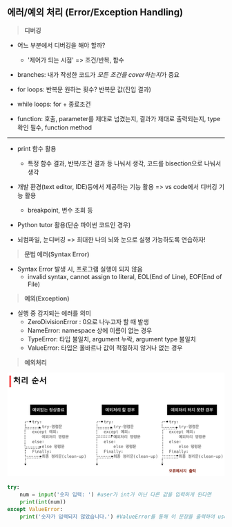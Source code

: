 ## 에러/예외 처리 (Error/Exception Handling)

> **디버깅**

* 어느 부분에서 디버깅을 해야 할까?
  * '제어가 되는 시점' => 조건/반복, 함수

* branches: 내가 작성한 코드가 *모든 조건을 cover하는지*가 중요

* for loops: 반복문 원하는 횟수? 반복문 값(진입 결과)
* while loops: for + 종료조건
* function: 호출, parameter를 제대로 넘겼는지, 결과가 제대로 출력되는지, type 확인 필수, function method

************

* print 함수 활용
  * 특정 함수 결과, 반복/조건 결과 등 나눠서 생각, 코드를 bisection으로 나눠서 생각

* 개발 환경(text editor, IDE)등에서 제공하는 기능 활용 => vs code에서 디버깅 기능 활용
  * breakpoint, 변수 조회 등

* Python tutor 활용(단순 파이썬 코드인 경우)

* 뇌컴파일, 눈디버깅 => 최대한 나의 뇌와 눈으로 실행 가능하도록 연습하자!



> **문법 에러(Syntax Error)**

* Syntax Error 발생 시, 프로그램 실행이 되지 않음
  * invalid syntax, cannot assign to literal, EOL(End of Line), EOF(End of File)



> **예외(Exception)**

* 실행 중 감지되는 에러를 의미
  * ZeroDivisionError : 0으로 나누고자 할 때 발생
  * NameError: namespace 상에 이름이 없는 경우
  * TypeError: 타입 불일치, argument 누락, argument type 불일치
  * ValueError: 타입은 올바르나 값이 적절하지 않거나 없는 경우



> **예외처리**

![](python_day6_2.assets/day6_6.png)

```python
try:
    num = input('숫자 입력: ') #user가 int가 아닌 다른 값을 입력하게 된다면
    print(int(num))
except ValueError:
    print('숫자가 입력되지 않았습니다.') #ValueError를 통해 이 문장을 출력하여 user에게 보여준다.
```

